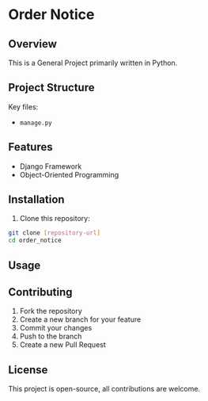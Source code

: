 # Order Notice

## Overview
This is a General Project primarily written in Python.

## Project Structure
Key files:
- `manage.py`

## Features
- Django Framework
- Object-Oriented Programming

## Installation

1. Clone this repository:
 ```bash
 git clone [repository-url]
 cd order_notice
 ```

## Usage

## Contributing

1. Fork the repository
2. Create a new branch for your feature
3. Commit your changes
4. Push to the branch
5. Create a new Pull Request

## License

This project is open-source, all contributions are welcome.